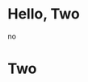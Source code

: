 <!--
 * @Author: Mrli
 * @Date: 2020-09-15 15:00:35
 * @LastEditTime: 2020-09-15 15:01:23
 * @Description: 
-->
# Hello, Two
no


# Two